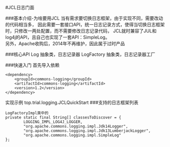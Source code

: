 #JCL日志门面

###基本介绍-为啥要用JCL
当有需求要切换日志框架，由于实现不同，需要改动的代码相当多，
因此需要一套接口API，统一日志记录方式，使得当切换日志框架时，只修改一两处配置，而不需要修改日志记录代码，
JCL就时兼容了JUL和log4j的API，且自己也实现了一套API：SimpleLog。  
另外，Apache收购后，2014年不再维护，因此属于过时产品

###核心API
Log 抽象类，日志记录器
LogFactory  抽象类，日志记录器工厂

###快速入门
   首先导入依赖
```
<dependency>
    <groupId>commons-logging</groupId>
    <artifactId>commons-logging</artifactId>
    <version>1.2</version>
</dependency>
```  
   实现示例
    top.trial.logging.JCLQuickStart
###支持的日志框架列表
```
LogFactoryImpl类中的
private static final String[] classesToDiscover = {
        LOGGING_IMPL_LOG4J_LOGGER,
        "org.apache.commons.logging.impl.Jdk14Logger",
        "org.apache.commons.logging.impl.Jdk13LumberjackLogger",
        "org.apache.commons.logging.impl.SimpleLog"
};
```
   